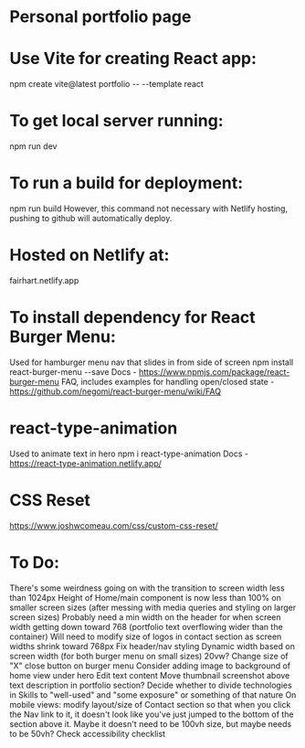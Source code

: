 # Personal portfolio page

# Use Vite for creating React app:
npm create vite@latest portfolio -- --template react

# To get local server running:
npm run dev

# To run a build for deployment:
npm run build
However, this command not necessary with Netlify hosting, pushing to github will automatically deploy.

# Hosted on Netlify at:
fairhart.netlify.app

# To install dependency for React Burger Menu:
Used for hamburger menu nav that slides in from side of screen
npm install react-burger-menu --save
Docs - https://www.npmjs.com/package/react-burger-menu
FAQ, includes examples for handling open/closed state - https://github.com/negomi/react-burger-menu/wiki/FAQ

# react-type-animation
Used to animate text in hero
npm i react-type-animation
Docs - https://react-type-animation.netlify.app/

# CSS Reset
https://www.joshwcomeau.com/css/custom-css-reset/

# To Do:
There's some weirdness going on with the transition to screen width less than 1024px
Height of Home/main component is now less than 100% on smaller screen sizes (after messing with media queries and styling on larger screen sizes)
Probably need a min width on the header for when screen width getting down toward 768 (portfolio text overflowing wider than the container)
Will need to modify size of logos in contact section as screen widths shrink toward 768px
Fix header/nav styling
  Dynamic width based on screen width (for both burger menu on small sizes)
    20vw?
  Change size of "X" close button on burger menu
Consider adding image to background of home view under hero
Edit text content
Move thumbnail screenshot above text description in portfolio section?
Decide whether to divide technologies in Skills to "well-used" and "some exposure" or something of that nature
On mobile views: modify layout/size of Contact section so that when you click the Nav link to it, it doesn't look like you've just jumped to the bottom of the section above it. Maybe it doesn't need to be 100vh size, but maybe needs to be 50vh?
Check accessibility checklist